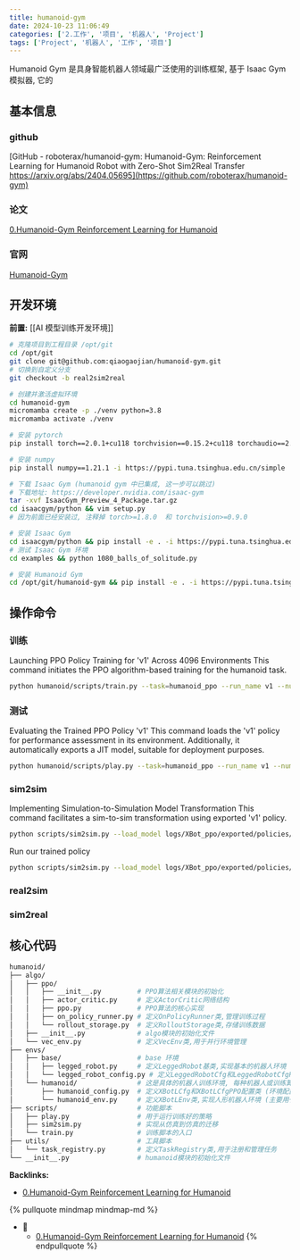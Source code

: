 ```yaml
---
title: humanoid-gym
date: 2024-10-23 11:06:49
categories: ['2.工作', '项目', '机器人', 'Project']
tags: ['Project', '机器人', '工作', '项目']
---
```


Humanoid Gym 是具身智能机器人领域最广泛使用的训练框架, 基于 Isaac Gym 模拟器, 它的
  
  
## 基本信息

  
  
### github

[GitHub - roboterax/humanoid-gym: Humanoid-Gym: Reinforcement Learning for Humanoid Robot with Zero-Shot Sim2Real Transfer https://arxiv.org/abs/2404.05695](https://github.com/roboterax/humanoid-gym)
  
  
### 论文

[0.Humanoid-Gym Reinforcement Learning for Humanoid](../6f252f6a1db58de9aa515272f56dab6e4f95c489)
  
  
### 官网

[Humanoid-Gym](https://sites.google.com/view/humanoid-gym/)
  
  
## 开发环境

**前置:**
[[AI 模型训练开发环境]]

```sh
# 克隆项目到工程目录 /opt/git 
cd /opt/git  
git clone git@github.com:qiaogaojian/humanoid-gym.git
# 切换到自定义分支
git checkout -b real2sim2real

# 创建并激活虚拟环境
cd humanoid-gym
micromamba create -p ./venv python=3.8
micromamba activate ./venv

# 安装 pytorch
pip install torch==2.0.1+cu118 torchvision==0.15.2+cu118 torchaudio==2.0.2+cu118 torchtext==0.15.2 torchdata==0.6.1 --extra-index-url https://download.pytorch.org/whl/cu118 -i https://pypi.tuna.tsinghua.edu.cn/simple

# 安装 numpy
pip install numpy==1.21.1 -i https://pypi.tuna.tsinghua.edu.cn/simple

# 下载 Isaac Gym (humanoid gym 中已集成, 这一步可以跳过)
# 下载地址: https://developer.nvidia.com/isaac-gym
tar -xvf IsaacGym_Preview_4_Package.tar.gz
cd isaacgym/python && vim setup.py
# 因为前面已经安装过, 注释掉 torch>=1.8.0  和 torchvision>=0.9.0

# 安装 Isaac Gym
cd isaacgym/python && pip install -e . -i https://pypi.tuna.tsinghua.edu.cn/simple
# 测试 Isaac Gym 环境
cd examples && python 1080_balls_of_solitude.py

# 安装 Humanoid Gym
cd /opt/git/humanoid-gym && pip install -e . -i https://pypi.tuna.tsinghua.edu.cn/simple
```
  
  
## 操作命令

  
  
### 训练

Launching PPO Policy Training for 'v1' Across 4096 Environments
This command initiates the PPO algorithm-based training for the humanoid task.
```sh
python humanoid/scripts/train.py --task=humanoid_ppo --run_name v1 --num_envs 4096 --headless
```
  
  
### 测试

Evaluating the Trained PPO Policy 'v1'
This command loads the 'v1' policy for performance assessment in its environment. 
Additionally, it automatically exports a JIT model, suitable for deployment purposes.
```sh
python humanoid/scripts/play.py --task=humanoid_ppo --run_name v1 --num_envs 3 --load_run Oct23_14-56-23_v1
```
  
  
### sim2sim

Implementing Simulation-to-Simulation Model Transformation
This command facilitates a sim-to-sim transformation using exported 'v1' policy.
```sh
python scripts/sim2sim.py --load_model logs/XBot_ppo/exported/policies/policy_1.pt
```

Run our trained policy
```sh
python scripts/sim2sim.py --load_model logs/XBot_ppo/exported/policies/policy_example.pt
```
  
  
### real2sim


  
  
### sim2real


  
  
## 核心代码

```sh
humanoid/
├── algo/
│   ├── ppo/
│   │   ├── __init__.py         # PPO算法相关模块的初始化
│   │   ├── actor_critic.py     # 定义ActorCritic网络结构
│   │   ├── ppo.py              # PPO算法的核心实现
│   │   ├── on_policy_runner.py # 定义OnPolicyRunner类,管理训练过程
│   │   └── rollout_storage.py  # 定义RolloutStorage类,存储训练数据
│   ├── __init__.py             # algo模块的初始化文件
│   └── vec_env.py              # 定义VecEnv类,用于并行环境管理
├── envs/
│   ├── base/                   # base 环境
│   │   ├── legged_robot.py     # 定义LeggedRobot基类,实现基本的机器人环境
│   │   └── legged_robot_config.py # 定义LeggedRobotCfg和LeggedRobotCfgPPO配置类
│   └── humanoid/               # 这是具体的机器人训练环境, 每种机器人或训练算法都需要独立的环境
│       ├── humanoid_config.py  # 定义XBotLCfg和XBotLCfgPPO配置类 (环境配置和 PPO 算法配置)
│       └── humanoid_env.py     # 定义XBotLEnv类,实现人形机器人环境 (主要用于计算state reward)
├── scripts/                    # 功能脚本
│   ├── play.py                 # 用于运行训练好的策略
│   ├── sim2sim.py              # 实现从仿真到仿真的迁移
│   └── train.py                # 训练脚本的入口
├── utils/                      # 工具脚本
│   └── task_registry.py        # 定义TaskRegistry类,用于注册和管理任务
└── __init__.py                 # humanoid模块的初始化文件
```





**Backlinks:**

- [0.Humanoid-Gym Reinforcement Learning for Humanoid](../6f252f6a1db58de9aa515272f56dab6e4f95c489)

{% pullquote mindmap mindmap-md %}
- 🔵
  - [0.Humanoid-Gym Reinforcement Learning for Humanoid](../6f252f6a1db58de9aa515272f56dab6e4f95c489)
{% endpullquote %}